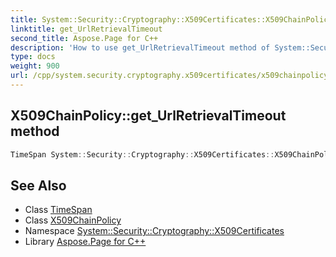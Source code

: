 ```yaml
---
title: System::Security::Cryptography::X509Certificates::X509ChainPolicy::get_UrlRetrievalTimeout method
linktitle: get_UrlRetrievalTimeout
second_title: Aspose.Page for C++
description: 'How to use get_UrlRetrievalTimeout method of System::Security::Cryptography::X509Certificates::X509ChainPolicy class in C++.'
type: docs
weight: 900
url: /cpp/system.security.cryptography.x509certificates/x509chainpolicy/get_urlretrievaltimeout/
---
```

## X509ChainPolicy::get_UrlRetrievalTimeout method




```cpp
TimeSpan System::Security::Cryptography::X509Certificates::X509ChainPolicy::get_UrlRetrievalTimeout()
```

## See Also

* Class [TimeSpan](../../../system/timespan/)
* Class [X509ChainPolicy](../)
* Namespace [System::Security::Cryptography::X509Certificates](../../)
* Library [Aspose.Page for C++](../../../)
